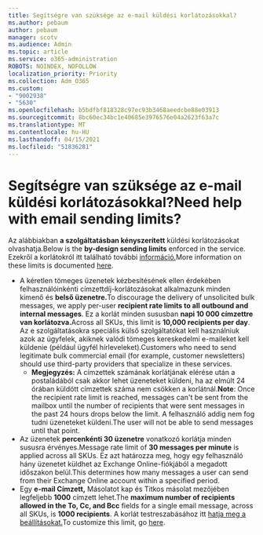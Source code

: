 ```yaml
---
title: Segítségre van szüksége az e-mail küldési korlátozásokkal?
ms.author: pebaum
author: pebaum
manager: scotv
ms.audience: Admin
ms.topic: article
ms.service: o365-administration
ROBOTS: NOINDEX, NOFOLLOW
localization_priority: Priority
ms.collection: Adm_O365
ms.custom:
- "9002938"
- "5630"
ms.openlocfilehash: b5bdfbf818328c97ec93b3468aeedcbe88e03913
ms.sourcegitcommit: 8bc60ec34bc1e40685e3976576e04a2623f63a7c
ms.translationtype: MT
ms.contentlocale: hu-HU
ms.lasthandoff: 04/15/2021
ms.locfileid: "51836281"
---
```

# <a name="need-help-with-email-sending-limits"></a><span data-ttu-id="27b8d-102">Segítségre van szüksége az e-mail küldési korlátozásokkal?</span><span class="sxs-lookup"><span data-stu-id="27b8d-102">Need help with email sending limits?</span></span>

<span data-ttu-id="27b8d-103">Az alábbiakban **a szolgáltatásban kényszerített** küldési korlátozásokat olvashatja.</span><span class="sxs-lookup"><span data-stu-id="27b8d-103">Below is the **by-design sending limits** enforced in the service.</span></span> <span data-ttu-id="27b8d-104">Ezekről a korlátokról itt található további [információ.](https://docs.microsoft.com/office365/servicedescriptions/exchange-online-service-description/exchange-online-limits#receiving-and-sending-limits)</span><span class="sxs-lookup"><span data-stu-id="27b8d-104">More information on these limits is documented [here](https://docs.microsoft.com/office365/servicedescriptions/exchange-online-service-description/exchange-online-limits#receiving-and-sending-limits).</span></span>

- <span data-ttu-id="27b8d-105">A kéretlen tömeges üzenetek kézbesítésének ellen érdekében felhasználóinkénti címzettdíj-korlátozásokat alkalmazunk minden kimenő és **belső üzenetre.**</span><span class="sxs-lookup"><span data-stu-id="27b8d-105">To discourage the delivery of unsolicited bulk messages, we apply per-user **recipient rate limits to all outbound and internal messages**.</span></span> <span data-ttu-id="27b8d-106">Ez a korlát minden sususban **napi 10 000 címzettre van korlátozva.**</span><span class="sxs-lookup"><span data-stu-id="27b8d-106">Across all SKUs, this limit is **10,000 recipients per day**.</span></span>  <span data-ttu-id="27b8d-107">Az e szolgáltatásokra speciális külső szolgáltatókat kell használniuk azok az ügyfelek, akiknek valódi tömeges kereskedelmi e-maileket kell küldenie (például ügyfél hírleveleket).</span><span class="sxs-lookup"><span data-stu-id="27b8d-107">Customers who need to send legitimate bulk commercial email (for example, customer newsletters) should use third-party providers that specialize in these services.</span></span>
    - <span data-ttu-id="27b8d-108">**Megjegyzés:** A címzettek számának korlátjának elérése után a postaládából csak akkor lehet üzeneteket küldeni, ha az elmúlt 24 órában küldött címzettek száma nem csökken a korlátnál.</span><span class="sxs-lookup"><span data-stu-id="27b8d-108">**Note**: Once the recipient rate limit is reached, messages can't be sent from the mailbox until the number of recipients that were sent messages in the past 24 hours drops below the limit.</span></span> <span data-ttu-id="27b8d-109">A felhasználó addig nem fog tudni üzeneteket küldeni.</span><span class="sxs-lookup"><span data-stu-id="27b8d-109">The user will not be able to send messages until that point.</span></span>
- <span data-ttu-id="27b8d-110">Az üzenetek **percenkénti 30 üzenetre** vonatkozó korlátja minden sususra érvényes.</span><span class="sxs-lookup"><span data-stu-id="27b8d-110">Message rate limit of **30 messages per minute** is applied across all SKUs.</span></span> <span data-ttu-id="27b8d-111">Ez azt határozza meg, hogy egy felhasználó hány üzenetet küldhet az Exchange Online-fiókjából a megadott időszakon belül.</span><span class="sxs-lookup"><span data-stu-id="27b8d-111">This determines how many messages a user can send from their Exchange Online account within a specified period.</span></span>
- <span data-ttu-id="27b8d-112">Egy **e-mail Címzett,** Másolatot kap és Titkos másolat mezőjében legfeljebb **1000** címzett lehet.</span><span class="sxs-lookup"><span data-stu-id="27b8d-112">The **maximum number of recipients allowed in the To, Cc, and Bcc** fields for a single email message, across all SKUs, is **1000 recipients**.</span></span> <span data-ttu-id="27b8d-113">A korlát testreszabásához itt [hatja meg a beállításokat.](https://techcommunity.microsoft.com/t5/exchange-team-blog/customizable-recipient-limits-in-office-365/ba-p/1183228)</span><span class="sxs-lookup"><span data-stu-id="27b8d-113">To customize this limit, go [here](https://techcommunity.microsoft.com/t5/exchange-team-blog/customizable-recipient-limits-in-office-365/ba-p/1183228).</span></span>
